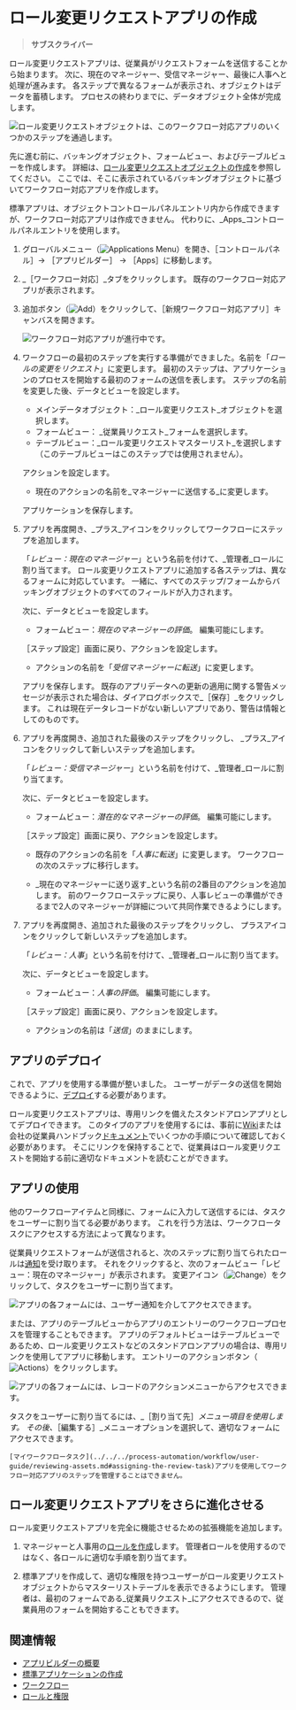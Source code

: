 # ロール変更リクエストアプリの作成

> **サブスクライバー**

ロール変更リクエストアプリは、従業員がリクエストフォームを送信することから始まります。 次に、現在のマネージャー、受信マネージャー、最後に人事へと処理が進みます。 各ステップで異なるフォームが表示され、オブジェクトはデータを蓄積します。 プロセスの終わりまでに、データオブジェクト全体が完成します。

![ロール変更リクエストオブジェクトは、このワークフロー対応アプリのいくつかのステップを通過します。](./creating-the-role-change-request-object/images/01.png)

先に進む前に、バッキングオブジェクト、フォームビュー、およびテーブルビューを作成します。 詳細は、[ロール変更リクエストオブジェクトの作成](./creating-the-role-change-request-object.md)を参照してください。 ここでは、そこに表示されているバッキングオブジェクトに基づいてワークフロー対応アプリを作成します。

標準アプリは、オブジェクトコントロールパネルエントリ内から作成できますが、ワークフロー対応アプリは作成できません。 代わりに、_Apps_コントロールパネルエントリを使用します。

1. グローバルメニュー（![Applications Menu](../../../images/icon-applications-menu.png)）を開き、［コントロールパネル］&rarr; ［アプリビルダー］ &rarr; ［Apps］に移動します。

1. _［ワークフロー対応］_タブをクリックします。 既存のワークフロー対応アプリが表示されます。

1. 追加ボタン（![Add](../../../images/icon-add.png)）をクリックして、［新規ワークフロー対応アプリ］キャンバスを開きます。

   ![ワークフロー対応アプリが進行中です。](./creating-a-workflow-powered-application/images/01.png)

1. ワークフローの最初のステップを実行する準備ができました。名前を「_ロールの変更をリクエスト_」に変更します。 最初のステップは、アプリケーションのプロセスを開始する最初のフォームの送信を表します。 ステップの名前を変更した後、データとビューを設定します。

   - メインデータオブジェクト：_ロール変更リクエスト_オブジェクトを選択します。
   - フォームビュー： _従業員リクエスト_フォームを選択します。
   - テーブルビュー：_ロール変更リクエストマスターリスト_を選択します（このテーブルビューはこのステップでは使用されません）。

   アクションを設定します。

   - 現在のアクションの名前を_マネージャーに送信する_に変更します。

   アプリケーションを保存します。

1. アプリを再度開き、_プラス_アイコンをクリックしてワークフローにステップを追加します。

   「_レビュー：現在のマネージャー_」という名前を付けて、_管理者_ロールに割り当てます。 ロール変更リクエストアプリに追加する各ステップは、異なるフォームに対応しています。 一緒に、すべてのステップ/フォームからバッキングオブジェクトのすべてのフィールドが入力されます。

   次に、データとビューを設定します。

   - フォームビュー：_現在のマネージャーの評価_。 編集可能にします。

   ［ステップ設定］画面に戻り、アクションを設定します。

   - アクションの名前を「_受信マネージャーに転送_」に変更します。

   アプリを保存します。 既存のアプリデータへの更新の適用に関する警告メッセージが表示された場合は、ダイアログボックスで_［保存］_をクリックします。 これは現在データレコードがない新しいアプリであり、警告は情報としてのものです。

1. アプリを再度開き、追加された最後のステップをクリックし、 _プラス_アイコンをクリックして新しいステップを追加します。

   「_レビュー：受信マネージャー_」という名前を付けて、_管理者_ロールに割り当てます。

   次に、データとビューを設定します。

   - フォームビュー：_潜在的なマネージャーの評価_。 編集可能にします。

   ［ステップ設定］画面に戻り、アクションを設定します。

   - 既存のアクションの名前を「_人事に転送_」に変更します。 ワークフローの次のステップに移行します。

   - _現在のマネージャーに送り返す_という名前の2番目のアクションを追加します。 前のワークフローステップに戻り、人事レビューの準備ができるまで2人のマネージャーが詳細について共同作業できるようにします。

1. アプリを再度開き、追加された最後のステップをクリックし、 プラスアイコンをクリックして新しいステップを追加します。

   「_レビュー：人事_」という名前を付けて、_管理者_ロールに割り当てます。

   次に、データとビューを設定します。

   - フォームビュー：_人事の評価_。 編集可能にします。

   ［ステップ設定］画面に戻り、アクションを設定します。

   - アクションの名前は「_送信_」のままにします。

## アプリのデプロイ

これで、アプリを使用する準備が整いました。 ユーザーがデータの送信を開始できるように、[デプロイ](./creating-a-standard-application.md#deploying-the-application)する必要があります。

ロール変更リクエストアプリは、専用リンクを備えたスタンドアロンアプリとしてデプロイできます。 このタイプのアプリを使用するには、事前に[Wiki](../../../collaboration-and-social/collaboration-and-social-overview.md#wiki)または会社の従業員ハンドブック[ドキュメント](../../../content-authoring-and-management/documents-and-media/documents-and-media-overview.md)でいくつかの手順について確認しておく必要があります。 そこにリンクを保持することで、従業員はロール変更リクエストを開始する前に適切なドキュメントを読むことができます。

## アプリの使用

他のワークフローアイテムと同様に、フォームに入力して送信するには、タスクをユーザーに割り当てる必要があります。 これを行う方法は、ワークフロータスクにアクセスする方法によって異なります。

従業員リクエストフォームが送信されると、次のステップに割り当てられたロールは[通知](../../../collaboration-and-social/notifications-and-requests/user-guide/managing-notifications-and-requests.md)を受け取ります。 それをクリックすると、次のフォームビュー「レビュー：現在のマネージャー」が表示されます。 変更アイコン（![Change](../../../images/icon-change.png)）をクリックして、タスクをユーザーに割り当てます。

![アプリの各フォームには、ユーザー通知を介してアクセスできます。](./creating-a-workflow-powered-application/images/03.png)

または、アプリのテーブルビューからアプリのエントリーのワークフロープロセスを管理することもできます。 アプリのデフォルトビューはテーブルビューであるため、ロール変更リクエストなどのスタンドアロンアプリの場合は、専用リンクを使用してアプリに移動します。 エントリーのアクションボタン（![Actions](../../../images/icon-actions.png)）をクリックします。

![アプリの各フォームには、レコードのアクションメニューからアクセスできます。](./creating-the-role-change-request-app/images/04.png)

タスクをユーザーに割り当てるには、_［割り当て先］_メニュー項目を使用します。 その後、_［編集する］_メニューオプションを選択して、適切なフォームにアクセスできます。

```{note}
[マイワークフロータスク](../../../process-automation/workflow/user-guide/reviewing-assets.md#assigning-the-review-task)アプリを使用してワークフロー対応アプリのステップを管理することはできません。
```

## ロール変更リクエストアプリをさらに進化させる

ロール変更リクエストアプリを完全に機能させるための拡張機能を追加します。

1. マネージャーと人事用の[ロールを作成](../../../users-and-permissions/roles-and-permissions/understanding-roles-and-permissions.md)します。 管理者ロールを使用するのではなく、各ロールに適切な手順を割り当てます。

2. 標準アプリを作成して、適切な権限を持つユーザーがロール変更リクエストオブジェクトからマスターリストテーブルを表示できるようにします。 管理者は、最初のフォームである_従業員リクエスト_にアクセスできるので、従業員用のフォームを開始することもできます。

## 関連情報

* [アプリビルダーの概要](./app-builder-overview.md)
* [標準アプリケーションの作成](./creating-a-standard-application.md)
* [ワークフロー](../../../process-automation/workflow/introduction-to-workflow.md)
* [ロールと権限](../../../users-and-permissions/roles-and-permissions/understanding-roles-and-permissions.md)
